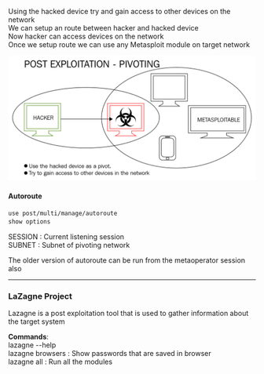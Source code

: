 Using the hacked device try and gain access to other devices on the network  
We can setup an route between hacker and hacked device  
Now hacker can access devices on the network  
Once we setup route we can use any Metasploit module on target network

![Pivoting|500](../images/pivoting.png)

#### Autoroute

````bash
use post/multi/manage/autoroute
show options
````

SESSION : Current listening session  
SUBNET : Subnet of pivoting network

The older version of autoroute can be run from the metaoperator session also

---

### LaZagne Project

Lazagne is a post exploitation tool that is used to gather information about the target system

**Commands**:  
lazagne --help  
lazagne browsers : Show passwords that are saved in browser  
lazagne all : Run all the modules
